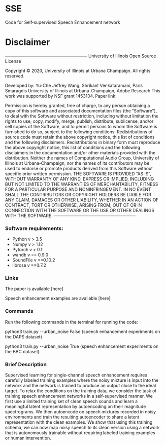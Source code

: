 # SSE
Code for Self-supervised Speech Enhancement network

# Disclaimer
———————————————————
University of Illinois
Open Source License

Copyright © 2020, University of Illinois at Urbana Champaign. All rights reserved.

Developed by:
Yu-Che Jeffrey Wang, Shrikant Venkataramani, Paris Smaragdis
University of Illinois at Urbana-Champaign, Adobe Research
This work was supported by NSF grant 1453104.
Paper link:

Permission is hereby granted, free of charge, to any person obtaining a copy of this software and associated documentation files (the “Software”), to deal with the Software without restriction, including without limitation the rights to use, copy, modify, merge, publish, distribute, sublicense, and/or sell copies of the Software, and to permit persons to whom the Software is furnished to do so, subject to the following conditions:
Redistributions of source code must retain the above copyright notice, this list of conditions and the following disclaimers.
Redistributions in binary form must reproduce the above copyright notice, this list of conditions and the following disclaimers in the documentation and/or other materials provided with the distribution.
Neither the names of Computational Audio Group, University of Illinois at Urbana-Champaign, nor the names of its contributors may be used to endorse or promote products derived from this Software without specific prior written permission.
THE SOFTWARE IS PROVIDED “AS IS”, WITHOUT WARRANTY OF ANY KIND, EXPRESS OR IMPLIED, INCLUDING BUT NOT LIMITED TO THE WARRANTIES OF MERCHANTABILITY, FITNESS FOR A PARTICULAR PURPOSE AND NONINFRINGEMENT.  IN NO EVENT SHALL THE CONTRIBUTORS OR COPYRIGHT HOLDERS BE LIABLE FOR ANY CLAIM, DAMAGES OR OTHER LIABILITY, WHETHER IN AN ACTION OF CONTRACT, TORT OR OTHERWISE, ARISING FROM, OUT OF OR IN CONNECTION WITH THE SOFTWARE OR THE USE OR OTHER DEALINGS WITH THE SOFTWARE.
———————————————————

### Software requirements: 
* Python v > 3.5
* Numpy v > 1.12 
* Pytorch v > 0.1 
* wandb v == 0.9.0
* SoundFile v ==0.10.2
* librosa v ==0.7.2

### Links
The paper is available [here]

Speech enhancement examples are available [here]

### Commands
Run the following commands in the terminal for running the code:

python3 train.py --urban_noise False (speech enhancement experiments on the DAPS dataset)

python3 train.py --urban_noise True (speech enhancement experiments on the BBC dataset)

### Brief Description
Supervised learning for single-channel speech enhancement requires carefully labeled training examples where the noisy mixture is input into the network and the network is trained to produce an output close to the ideal target. To relax the conditions on the training data, we consider the task of training speech enhancement networks in a self-supervised manner. We first use a limited training set of clean speech sounds and learn a meaningful latent representation by autoencoding on their magnitude spectrograms. We then autoencode on speech mixtures recorded in noisy environments and train the resulting autoencoder to share a latent representation with the clean examples. We show that using this training schema, we can now map noisy speech to its clean version using a network that is autonomously trainable without requiring labeled training examples or human intervention. 

